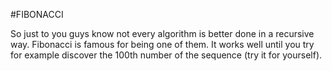 #FIBONACCI

So just to you guys know not every algorithm is better done in a recursive way.
Fibonacci is famous for being one of them. It works well until you try for example discover the 100th number of the sequence (try it for yourself).